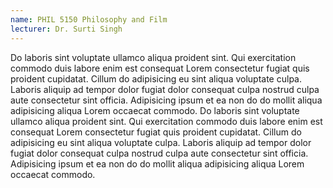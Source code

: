 ```yaml
---
name: PHIL 5150 Philosophy and Film
lecturer: Dr. Surti Singh
---
```


Do laboris sint voluptate ullamco aliqua proident sint. Qui exercitation commodo duis labore enim est consequat Lorem consectetur fugiat quis proident cupidatat. Cillum do adipisicing eu sint aliqua voluptate culpa. Laboris aliquip ad tempor dolor fugiat dolor consequat culpa nostrud culpa aute consectetur sint officia. Adipisicing ipsum et ea non do do mollit aliqua adipisicing aliqua Lorem occaecat commodo. Do laboris sint voluptate ullamco aliqua proident sint. Qui exercitation commodo duis labore enim est consequat Lorem consectetur fugiat quis proident cupidatat. Cillum do adipisicing eu sint aliqua voluptate culpa. Laboris aliquip ad tempor dolor fugiat dolor consequat culpa nostrud culpa aute consectetur sint officia. Adipisicing ipsum et ea non do do mollit aliqua adipisicing aliqua Lorem occaecat commodo.
